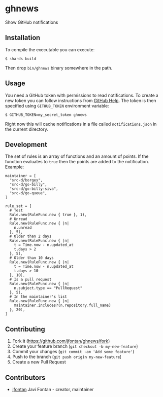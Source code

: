 # ghnews

Show GitHub notifications

## Installation

To compile the executable you can execute:

```
$ shards build
```

Then drop `bin/ghnews` binary somewhere in the path.

## Usage

You need a GitHub token with permissions to read notifications. To create a new token you can follow instructions from [GitHub Help](https://help.github.com/articles/creating-a-personal-access-token-for-the-command-line/). The token is then specified using `GITHUB_TOKEN` environment variable:

```
$ GITHUB_TOKEN=my_secret_token ghnews
```

Right now this will cache notifications in a file called `notifications.json` in the current directory.

## Development

The set of rules is an array of functions and an amount of points. If the function evaluates to `true` then the points are added to the notification. Example:

```crystal
maintainer = [
  "src-d/borges",
  "src-d/go-billy",
  "src-d/go-billy-siva",
  "src-d/go-queue",
]

rule_set = [
  # Test
  Rule.new(RuleFunc.new { true }, 1),
  # Unread
  Rule.new(RuleFunc.new { |n|
    n.unread
  }, 5),
  # Older than 2 days
  Rule.new(RuleFunc.new { |n|
    t = Time.now - n.updated_at
    t.days > 2
  }, 5),
  # Older than 10 days
  Rule.new(RuleFunc.new { |n|
    t = Time.now - n.updated_at
    t.days > 10
  }, 10),
  # Is a pull request
  Rule.new(RuleFunc.new { |n|
    n.subject.type == "PullRequest"
  }, 5),
  # In the maintainer's list
  Rule.new(RuleFunc.new { |n|
    maintainer.includes?(n.repository.full_name)
  }, 20),
]
```

## Contributing

1. Fork it (<https://github.com/jfontan/ghnews/fork>)
2. Create your feature branch (`git checkout -b my-new-feature`)
3. Commit your changes (`git commit -am 'Add some feature'`)
4. Push to the branch (`git push origin my-new-feature`)
5. Create a new Pull Request

## Contributors

- [jfontan](https://github.com/jfontan) Javi Fontan - creator, maintainer
